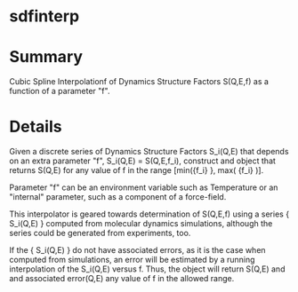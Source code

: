 sdfinterp
=========

Summary
=======
Cubic Spline Interpolationf of Dynamics Structure Factors S(Q,E,f) as a function of a parameter "f".

Details
=======

Given a discrete series of Dynamics Structure Factors S_i(Q,E) that
depends on an extra parameter "f", S_i(Q,E) = S(Q,E,f_i), construct
and object that returns S(Q,E) for any value of f in the range 
[min({f_i} }, max( {f_i} )].

Parameter "f" can be an environment variable such as Temperature or an
"internal" parameter, such as a component of a force-field.

This interpolator is geared towards determination of S(Q,E,f) using a
series { S_i(Q,E) } computed from molecular dynamics simulations,
although the series could be generated from experiments, too.

If the { S_i(Q,E) } do not have associated errors, as it is the case
when computed from simulations, an error will be estimated by a
running interpolation of the S_i(Q,E) versus f. Thus, the object will
return S(Q,E) and and associated error(Q,E) any value of f in the
allowed range.

